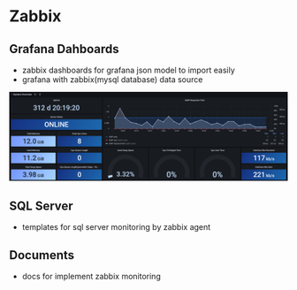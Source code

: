 # Zabbix
## Grafana Dahboards
- zabbix dashboards for grafana json model to import easily
- grafana with zabbix(mysql database) data source

![grafana dashboard](./grafana.png)

## SQL Server
- templates for sql server monitoring by zabbix agent

## Documents
- docs for implement zabbix monitoring